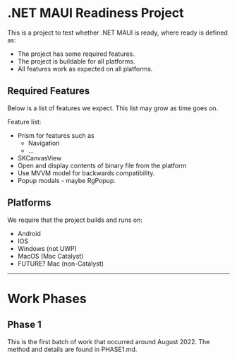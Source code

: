 # .NET MAUI Readiness Project

This is a project to test whether .NET MAUI is ready, where ready is defined as:

  - The project has some required features.
  - The project is buildable for all platforms.
  - All features work as expected on all platforms.

## Required Features

Below is a list of features we expect. This list may grow as
time goes on.

Feature list:

  - Prism for features such as
      - Navigation
      - ...
  - SKCanvasView
  - Open and display contents of binary file from the platform
  - Use MVVM model for backwards compatibility.
  - Popup modals - maybe RgPopup.

## Platforms

We require that the project builds and runs on:

  - Android
  - IOS
  - Windows (not UWP)
  - MacOS (Mac Catalyst)
  - FUTURE? Mac (non-Catalyst)

<hr/>

# Work Phases

## Phase 1

This is the first batch of work that occurred around August 2022.
The method and details are found in PHASE1.md.
